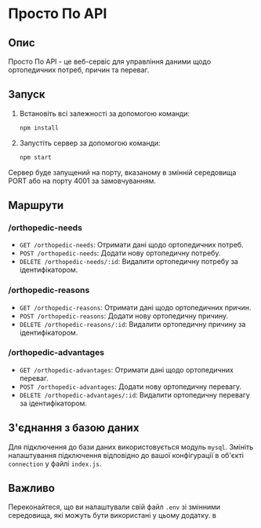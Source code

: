 # Просто По API

## Опис
Просто По API - це веб-сервіс для управління даними щодо ортопедичних потреб, причин та переваг.

## Запуск
1. Встановіть всі залежності за допомогою команди:
    ```bash
    npm install
    ```
2. Запустіть сервер за допомогою команди:
    ```bash
    npm start
    ```

Сервер буде запущений на порту, вказаному в змінній середовища PORT або на порту 4001 за замовчуванням.

## Маршрути
### /orthopedic-needs
- `GET /orthopedic-needs`: Отримати дані щодо ортопедичних потреб.
- `POST /orthopedic-needs`: Додати нову ортопедичну потребу.
- `DELETE /orthopedic-needs/:id`: Видалити ортопедичну потребу за ідентифікатором.

### /orthopedic-reasons
- `GET /orthopedic-reasons`: Отримати дані щодо ортопедичних причин.
- `POST /orthopedic-reasons`: Додати нову ортопедичну причину.
- `DELETE /orthopedic-reasons/:id`: Видалити ортопедичну причину за ідентифікатором.

### /orthopedic-advantages
- `GET /orthopedic-advantages`: Отримати дані щодо ортопедичних переваг.
- `POST /orthopedic-advantages`: Додати нову ортопедичну перевагу.
- `DELETE /orthopedic-advantages/:id`: Видалити ортопедичну перевагу за ідентифікатором.

## З'єднання з базою даних
Для підключення до бази даних використовується модуль `mysql`. Змініть налаштування підключення відповідно до вашої конфігурації в об'єкті `connection` у файлі `index.js`.

## Важливо
Переконайтеся, що ви налаштували свій файл `.env` зі змінними середовища, які можуть бути використані у цьому додатку.
  в